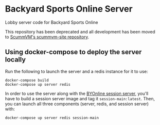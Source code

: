 # Backyard Sports Online Server

Lobby server code for Backyard Sports Online

This repository has been deprecated and all development has been moved to [ScummVM's scummvm-site repository](https://github.com/scummvm/scummvm-sites/tree/multiplayer/lobby). 

## Using docker-compose to deploy the server locally
Run the following to launch the server and a redis instance for it to use:
```
docker-compose build
docker-compose up server redis
```

In order to use the server along with the [BYOnline session server](https://github.com/Backyard-Sports-Online/session), you'll have to build a session server image and tag it `session-main:latest`. Then, you can launch all three components (server, redis, and session server) with:
```
docker-compose up server redis session-main
```
